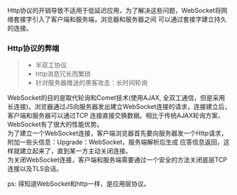    Http协议的开销导致不适用于低延迟应用，为了解决这些问题，WebSocket将网络套接字引入了客户端和服务端，浏览器和服务器之间
可以通过套接字建立持久的连接。
### Http协议的弊端
>* 半双工协议
>* http消息冗长而繁琐
>* 针对服务器推送的黑客攻击：长时间轮询  

WebSocket的目的是取代轮询和Comet技术(使用AJAX, 全双工通信，但是采用长连接)。浏览器通过JS向服务器发出建立WebSocket连接的请求，连接建立后，客户端和服务器可以通过TCP
连接直接交换数据。相比于传统AJAX轮询方案，WebSocket有了很大的性能优势。     
为了建立一个WebSocket连接，客户端浏览器首先要向服务器发一个Http请求，附加一些头信息：Upgrade：WebSocket，服务端解析后生成
应答信息返回，这样就建立起来了，直到某一方主动关闭连接。   
为关闭WebSocket连接，客户端和服务端需要通过一个安全的方法关闭底层TCP连接以及TLS会话。

ps: 得知道WebSocket和http一样，是应用层协议。